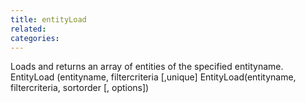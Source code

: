 ```yaml
---
title: entityLoad
related:
categories:
---
```


Loads and returns an array of entities of the specified entityname.
EntityLoad (entityname, filtercriteria [,unique] 
EntityLoad(entityname, filtercriteria, sortorder [, options])